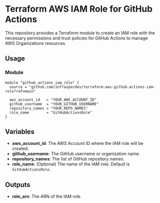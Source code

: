# Terraform AWS IAM Role for GitHub Actions

This repository provides a Terraform module to create an IAM role with the necessary permissions and trust policies for GitHub Actions to manage AWS Organizations resources.

## Usage

### Module

```hcl
module "github_actions_iam_role" {
  source = "github.com/infraspecdev/terraform-aws-github-actions-iam-role?ref=main"

  aws_account_id   = "YOUR_AWS_ACCOUNT_ID"
  github_username  = "YOUR_GITHUB_USERNAME"
  repository_names = "YOUR_REPO_NAMES"
  role_name        = "GitHubActionsRole"
}
```

## Variables

- **aws_account_id**: The AWS Account ID where the IAM role will be created.
- **github_username**: The GitHub username or organization name.
- **repository_names**: The list of GitHub repository names.
- **role_name**: (Optional) The name of the IAM role. Default is `GitHubActionsRole`.

## Outputs

- **role_arn**: The ARN of the IAM role.
